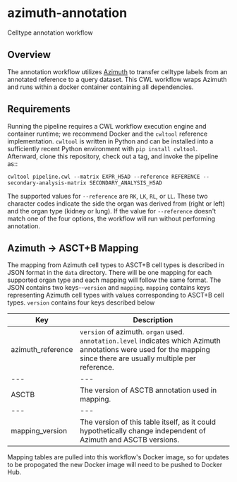 # azimuth-annotation

Celltype annotation workflow

Overview
--------

The annotation workflow utilizes [Azimuth](https://github.com/satijalab/azimuth) to transfer celltype labels from an annotated reference to a query dataset. This CWL workflow wraps Azimuth and runs within a docker container containing all dependencies.

Requirements
------------

Running the pipeline requires a CWL workflow execution engine and container
runtime; we recommend Docker and the ``cwltool`` reference implementation.
``cwltool`` is written in Python and can be installed into a sufficiently
recent Python environment with ``pip install cwltool``. Afterward, clone this
repository, check out a tag, and invoke the pipeline as::
```
cwltool pipeline.cwl --matrix EXPR_H5AD --reference REFERENCE --secondary-analysis-matrix SECONDARY_ANALYSIS_H5AD
```
The supported values for ``--reference`` are ``RK``, ``LK``, ``RL``, or ``LL``. These two character codes indicate the side the organ was derived from (right or left) and the organ type (kidney or lung). If the value for ``--reference`` doesn't match one of the four options, the workflow will run without performing annotation.

Azimuth -> ASCT+B Mapping
-------------------------

The mapping from Azimuth cell types to ASCT+B cell types is described in JSON format in the ``data`` directory. There will be one mapping for each supported organ type and each mapping will follow the same format. The JSON contains two keys--``version`` and ``mapping``. ``mapping`` contains keys representing Azimuth cell types with values corresponding to ASCT+B cell types. ``version`` contains four keys described below

Key | Description
--- | ---
azimuth_reference | ``version`` of azimuth. ``organ`` used. ``annotation.level`` indicates which Azimuth annotations were used for the mapping since there are usually multiple per reference.
--- | ---
ASCTB | The version of ASCTB annotation used in mapping.
--- | ---
mapping_version | The version of this table itself, as it could hypothetically change independent of Azimuth and ASCTB versions.

Mapping tables are pulled into this workflow's Docker image, so for updates to be propogated the new Docker image will need to be pushed to Docker Hub.
